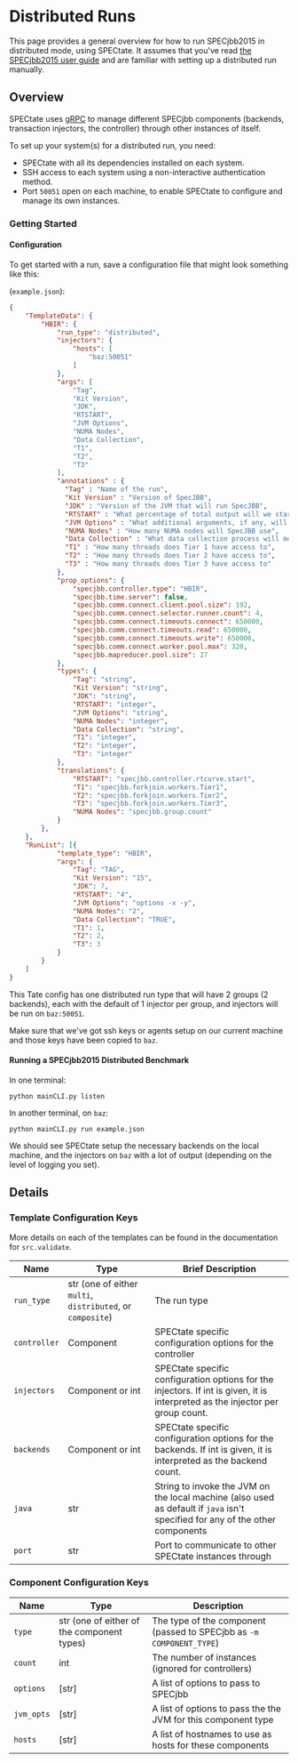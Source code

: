# Distributed Runs

This page provides a general overview for how to run SPECjbb2015 in distributed mode, using SPECtate.
It assumes that you've read [the SPECjbb2015 user guide](https://www.spec.org/jbb2015/docs/userguide.pdf) and are familiar with setting up a distributed run manually.

## Overview

SPECtate uses [gRPC](https://grpc.io/docs/) to manage different SPECjbb components (backends, transaction injectors, the controller) through other instances of itself.

To set up your system(s) for a distributed run, you need:

- SPECtate with all its dependencies installed on each system.
- SSH access to each system using a non-interactive authentication method.
- Port `50051` open on each machine, to enable SPECtate to configure and manage its own instances.

### Getting Started

#### Configuration
To get started with a run, save a configuration file that might look something like this:

(`example.json`):
```json
{
	"TemplateData": {
		"HBIR": {
			"run_type": "distributed",
			"injectors": {
				"hosts": [
					"baz:50051"
				]
			},
			"args": [
				"Tag",
				"Kit Version",
				"JDK",
				"RTSTART",
				"JVM Options",
				"NUMA Nodes",
				"Data Collection",
				"T1",
				"T2",
				"T3"
			],
			"annotations" : {
			  "Tag" : "Name of the run",
			  "Kit Version" : "Version of SpecJBB",
			  "JDK" : "Version of the JVM that will run SpecJBB",
			  "RTSTART" : "What percentage of total output will we start at",
			  "JVM Options" : "What additional arguments, if any, will be passed to the JVM",
			  "NUMA Nodes" : "How many NUMA nodes will SpecJBB use",
			  "Data Collection" : "What data collection process will monitor while running SpecJBB",
			  "T1" : "How many threads does Tier 1 have access to",
			  "T2" : "How many threads does Tier 2 have access to",
			  "T3" : "How many threads does Tier 3 have access to"
			},
			"prop_options": {
				"specjbb.controller.type": "HBIR",
				"specjbb.time.server": false,
				"specjbb.comm.connect.client.pool.size": 192,
				"specjbb.comm.connect.selector.runner.count": 4,
				"specjbb.comm.connect.timeouts.connect": 650000,
				"specjbb.comm.connect.timeouts.read": 650000,
				"specjbb.comm.connect.timeouts.write": 650000,
				"specjbb.comm.connect.worker.pool.max": 320,
				"specjbb.mapreducer.pool.size": 27
			},
			"types": {
				"Tag": "string",
				"Kit Version": "string",
				"JDK": "string",
				"RTSTART": "integer",
				"JVM Options": "string",
				"NUMA Nodes": "integer",
				"Data Collection": "string",
				"T1": "integer",
				"T2": "integer",
				"T3": "integer"
			},
			"translations": {
				"RTSTART": "specjbb.controller.rtcurve.start",
				"T1": "specjbb.forkjoin.workers.Tier1",
				"T2": "specjbb.forkjoin.workers.Tier2",
				"T3": "specjbb.forkjoin.workers.Tier3",
				"NUMA Nodes": "specjbb.group.count"
			}
		},
	},
	"RunList": [{
			"template_type": "HBIR",
			"args": {
				"Tag": "TAG",
				"Kit Version": "15",
				"JDK": 7,
				"RTSTART": "4",
				"JVM Options": "options -x -y",
				"NUMA Nodes": "2",
				"Data Collection": "TRUE",
				"T1": 1,
				"T2": 2,
				"T3": 3
			}
		}
	]
}
```

This Tate config has one distributed run type that will have 2 groups (2 backends), each with the default of 1 injector per group, and injectors will be run on `baz:50051`.

Make sure that we've got ssh keys or agents setup on our current machine and those keys have been copied to `baz`.

#### Running a SPECjbb2015 Distributed Benchmark

In one terminal:

```shell
python mainCLI.py listen
```

In another terminal, on `baz`:

```shell
python mainCLI.py run example.json
```

We should see SPECtate setup the necessary backends on the local machine, and the injectors on `baz` with a lot of output (depending on the level of logging you set).

## Details 
### Template Configuration Keys

More details on each of the templates can be found in the documentation for `src.validate`.

| Name         | Type                                                       | Brief Description                                                                                                              |
|--------------|------------------------------------------------------------|--------------------------------------------------------------------------------------------------------------------------------|
| `run_type`   | str (one of either `multi`, `distributed`, or `composite`) | The run type                                                                                                                   |
| `controller` | Component                                                  | SPECtate specific configuration options for the controller                                                                     |
| `injectors`  | Component or int                                           | SPECtate specific configuration options for the injectors. If int is given, it is interpreted as the injector per group count. |
| `backends`   | Component or int                                           | SPECtate specific configuration options for the backends. If int is given, it is interpreted as the backend count.             |
| `java`       | str                                                        | String to invoke the JVM on the local machine (also used as default if `java` isn't specified for any of the other components  |
| `port`       | str                                                        | Port to communicate to other SPECtate instances through                                                                        |

### Component Configuration Keys

| Name       | Type                                       | Description                                                          |
| ------     | ------                                     | -------------                                                        |
| `type`     | str (one of either of the component types) | The type of the component (passed to SPECjbb as `-m COMPONENT_TYPE`) |
| `count`    | int                                        | The number of instances (ignored for controllers)                    |
| `options`  | [str]                                      | A list of options to pass to SPECjbb                                 |
| `jvm_opts` | [str]                                      | A list of options to pass the the JVM for this component type        |
| `hosts`    | [str]                                      | A list of hostnames to use as hosts for these components             |
